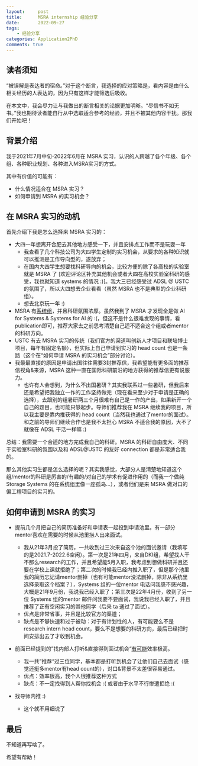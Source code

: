 ```yaml
---
layout:     post
title:      MSRA internship 经验分享
date:       2022-09-27
tags:
    - 经验分享
categories: Application2PhD
comments: true
---
```


## 读者须知

“被误解是表达者的宿命。”对于这个断言，我选择的应对策略是，看内容是由什么相关经历的人表达的，因为只有这样才能筛选后吸收。

在本文中，我会尽力让与我做出的断言相关的论据更加明晰。“尽信书不如无书。”我也期待读者能自行从中选取适合参考的经验，并且不被其他内容干扰。那我们开始吧！

## 背景介绍

我于2021年7月中旬-2022年6月在 MSRA 实习，认识的人跨越了各个年级、各个组、各种职业规划、各种进入MSRA实习的方式。

其中有价值的可能有：

- 什么情况适合在 MSRA 实习？
- 如何申请到 MSRA 的实习机会？

## 在 MSRA 实习的动机

首先介绍下我是怎么选择来 MSRA 实习的：

- 大四一年想离开合肥去其他地方感受一下，并且安排点工作而不是玩耍一年
  - 我查看了几个科技公司为大四学生定制的实习机会，从要求的各种知识就可以推测是工作导向型的，遂放弃；
  - 在国内大四学生想要找科研导向的机会，比较方便的除了各高校的实验室就是 MSRA 了 [欢迎评论区补充其他机会或者大四在高校实验室科研的感受，我也就知道 systems 的情况 :)]。我大三已经感受过 ADSL @ USTC 的氛围了，所以大四想去企业看看（虽然 MSRA 也不是典型的企业科研组）。
  - 想去北京玩一年 :)
- MSRA 有[系统组](https://www.microsoft.com/en-us/research/group/systems-and-networking-research-group-asia/)，并且科研氛围浓厚。虽然我到了 MSRA 才发现全是做 AI for Systems & Systems for AI 的 :(，但这不是什么很难发现的事情，看publication即可，推荐大家去之前思考清楚自己适不适合这个组或者mentor 的科研方向。
- USTC 有去 MSRA 实习的传统（我们官方的渠道叫创新人才项目和联培博士项目，每年有固定名额），但实际上自己申请到实习的 head count 也是一条路（这个在“如何申请 MSRA 的实习机会”部分讨论）。
- 我最最直接的原因是申请出国往往需要3封推荐信，我希望能有更多面的推荐信视角&来源，MSRA 这种一直在国际科研前沿的地方获得的推荐信更有说服力。
  - 也许有人会想到，为什么不出国暑研？其实我联系过一些暑研，但我后来还是希望把我独立一作的工作坚持做完（现在看来至少对于申请是正确的选择），去跟别的组暑研两三个月很难有自己是一作的产出，如果新开一个自己的题目，也可能只够起步。导师们推荐我在 MSRA 继续我的项目，所以我主要是靠内推获得的 head count（当然我也通过了mentor的面试）。和之前的导师们继续合作也是我不太担心 MSRA 不适合我的原因，大不了就像在 ADSL 干活一样嘛 :)

总结：我需要一个合适的地方完成我自己的科研。MSRA 的科研自由度大、不同于实验室科研的氛围以及和 ADSL@USTC 的友好 connection 都是非常适合我的。



那么其他实习生都是怎么选择的呢？其实我感觉，大部分人是清楚地知道这个组/mentor的科研是厉害的/有趣的/对自己的学术有促进作用的（而我一个做纯 Storage Systems 的在系统组里像一座孤岛...），或者他们是来 MSRA 做对口的偏工程项目的实习的。

## 如何申请到 MSRA 的实习

- 提前几个月把自己的简历准备好和申请表一起投到申请池里。有一部分mentor喜欢在需要的时候从池里捞人出来面试。
  - 我从21年3月投了简历，一共收到过三次来自这个池的面试邀请（我填写的是2021.7-2022.6空闲）。第一次是21年四月，来自DKI组，希望找人干不那么research的工作，并且希望能5月入职，我考虑到想做科研并且还要在学校上课就拒绝了；第二次的时候我已经内推入职了，但是那个池里我的简历忘记请mentor删掉（也有可能mentor没法删掉，除非从系统里选择录取这个档案？），Systems 组的一位mentor 电话问我感不感兴趣，大概是21年9月份，我说我已经入职了；第三次是22年4月份，收到了另一位 Systems 组的mentor 邮件问我要不要面试，我说我已经入职了，并且推荐了正有空闲实习的其他同学（后来 ta 通过了面试）。
  - 优点是非常省事，并且是比较官方的渠道；
  - 缺点是不够快速和过于被动：对于有计划性的人，有可能要么不是research intern head count，要么不是想要的科研方向，最后已经把时间安排出去了才收到机会。
- 前面已经提到的”找内部人打听&直接得到面试机会“<u>有可能</u>效率极高。
  - 我一共”推荐“过三位同学，基本都是打听到机会了让他们自己去面试（感觉还挺多mentor有head count的），对口&背景不太差很容易通过。
  - 优点：效率很高，我个人很推荐这种方式
  - 缺点：不一定找得到人帮你找机会 :( 或者由于水平不行惨遭拒绝 :(

- 找导师内推 :)
  - 这个就不用细说了

## 最后

不知道再写啥了。

希望有帮助！